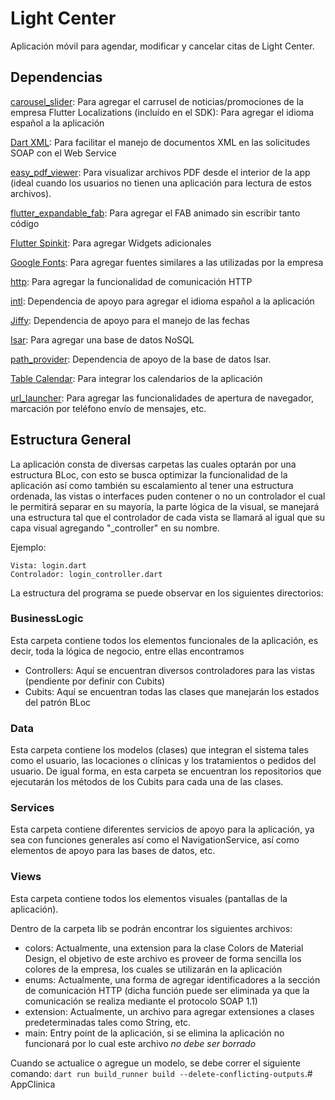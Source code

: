 # Light Center

Aplicación móvil para agendar, modificar y cancelar citas de Light Center.

## Dependencias
[carousel_slider](https://pub.dev/packages/carousel_slider): Para agregar el carrusel de noticias/promociones de la empresa
Flutter Localizations (incluído en el SDK): Para agregar el idioma español a la aplicación

[Dart XML](https://pub.dev/packages/xml): Para facilitar el manejo de documentos XML en las solicitudes SOAP con el Web Service

[easy_pdf_viewer](https://pub.dev/packages/easy_pdf_viewer): Para visualizar archivos PDF desde el interior de la app (ideal cuando los usuarios no tienen una aplicación para lectura de estos archivos).

[flutter_expandable_fab](https://pub.dev/packages/flutter_expandable_fab): Para agregar el FAB animado sin escribir tanto código

[Flutter Spinkit](https://pub.dev/packages/flutter_spinkit): Para agregar Widgets adicionales

[Google Fonts](https://pub.dev/packages/google_fonts): Para agregar fuentes similares a las utilizadas por la empresa

[http](https://pub.dev/packages/http): Para agregar la funcionalidad de comunicación HTTP

[intl](https://pub.dev/packages/intl): Dependencia de apoyo para agregar el idioma español a la aplicación

[Jiffy](https://pub.dev/packages/jiffy): Dependencia de apoyo para el manejo de las fechas

[Isar](https://pub.dev/packages/isar): Para agregar una base de datos NoSQL

[path_provider](https://pub.dev/packages/path_provider): Dependencia de apoyo de la base de datos Isar.

[Table Calendar](https://pub.dev/packages/table_calendar): Para integrar los calendarios de la aplicación

[url_launcher](https://pub.dev/packages/url_launcher): Para agregar las funcionalidades de apertura de navegador, marcación por teléfono envío de mensajes, etc.

## Estructura General
La aplicación consta de diversas carpetas las cuales optarán por una estructura BLoc, con esto se busca optimizar la funcionalidad de la aplicación así como también su escalamiento al tener una estructura ordenada, las vistas o interfaces puden contener o no un controlador el cual le permitirá separar en su mayoría, la parte lógica de la visual, se manejará una estructura tal que el controlador de cada vista se llamará al igual que su capa visual agregando "_controller" en su nombre.

Ejemplo:
```
Vista: login.dart
Controlador: login_controller.dart
```

La estructura del programa se puede observar en los siguientes directorios:

### BusinessLogic
Esta carpeta contiene todos los elementos funcionales de la aplicación, es decir, toda la lógica de negocio, entre ellas encontramos
- Controllers: Aquí se encuentran diversos controladores para las vistas (pendiente por definir con Cubits)
- Cubits: Aquí se encuentran todas las clases que manejarán los estados del patrón BLoc

### Data
Esta carpeta contiene los modelos (clases) que integran el sistema tales como el usuario, las locaciones o clínicas y los tratamientos o pedidos del usuario. De igual forma, en esta carpeta se encuentran los repositorios que ejecutarán los métodos de los Cubits para cada una de las clases.

### Services
Esta carpeta contiene diferentes servicios de apoyo para la aplicación, ya sea con funciones generales así como el NavigationService, así como elementos de apoyo para las bases de datos, etc.

### Views
Esta carpeta contiene todos los elementos visuales (pantallas de la aplicación).

Dentro de la carpeta lib se podrán encontrar los siguientes archivos:
- colors: Actualmente, una extension para la clase Colors de Material Design, el objetivo de este archivo es proveer de forma sencilla los colores de la empresa, los cuales se utilizarán en la aplicación
- enums: Actualmente, una forma de agregar identificadores a la sección de comunicación HTTP (dicha función puede ser eliminada ya que la comunicación se realiza mediante el protocolo SOAP 1.1)
- extension: Actualmente, un archivo para agregar extensiones a clases predeterminadas tales como String, etc.
- main: Entry point de la aplicación, si se elimina la aplicación no funcionará por lo cual este archivo *no debe ser borrado*

Cuando se actualice o agregue un modelo, se debe correr el siguiente comando: `dart run build_runner build --delete-conflicting-outputs`.#   A p p C l i n i c a  
 